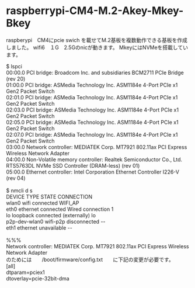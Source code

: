 # raspberrypi-CM4-M.2-Akey-Mkey-Bkey
raspberypi　CM4にpcie swich を載せてM.2基板を複数動作できる基板を作成しました。
wifi6　１G　2.5Gのnicが動きます。
MkeyにはNVMeを搭載しています。

$ lspci<br>
00:00.0 PCI bridge: Broadcom Inc. and subsidiaries BCM2711 PCIe Bridge (rev 20)<br>
01:00.0 PCI bridge: ASMedia Technology Inc. ASM1184e 4-Port PCIe x1 Gen2 Packet Switch<br>
02:01.0 PCI bridge: ASMedia Technology Inc. ASM1184e 4-Port PCIe x1 Gen2 Packet Switch<br>
02:03.0 PCI bridge: ASMedia Technology Inc. ASM1184e 4-Port PCIe x1 Gen2 Packet Switch<br>
02:05.0 PCI bridge: ASMedia Technology Inc. ASM1184e 4-Port PCIe x1 Gen2 Packet Switch<br>
02:07.0 PCI bridge: ASMedia Technology Inc. ASM1184e 4-Port PCIe x1 Gen2 Packet Switch<br>
03:00.0 Network controller: MEDIATEK Corp. MT7921 802.11ax PCI Express Wireless Network Adapter<br>
04:00.0 Non-Volatile memory controller: Realtek Semiconductor Co., Ltd. RTS5763DL NVMe SSD Controller (DRAM-less) (rev 01)<br>
05:00.0 Ethernet controller: Intel Corporation Ethernet Controller I226-V (rev 04)<br>
<br>
$ nmcli d s<br>
DEVICE         TYPE      STATE                   CONNECTION<br>
wlan0          wifi      connected               WIFI_AP<br>
eth0           ethernet  connected               Wired connection 1<br>
lo             loopback  connected (externally)  lo<br>
p2p-dev-wlan0  wifi-p2p  disconnected            --<br>
eth1           ethernet  unavailable             --<br>
<br>
%%%<br>
Network controller: MEDIATEK Corp. MT7921 802.11ax PCI Express Wireless Network Adapter<br>
のためには　　/boot/firmware/config.txt　　に下記の変更が必要です。<br>
[all]<br>
dtparam=pciex1<br>
dtoverlay=pcie-32bit-dma<br>

